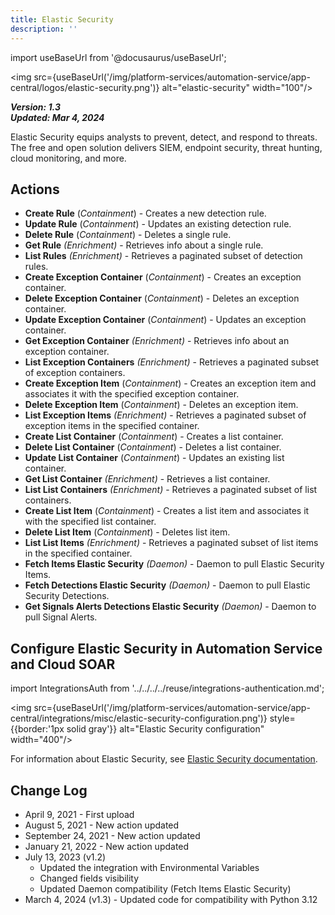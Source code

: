 ```yaml
---
title: Elastic Security
description: ''
---
```


import useBaseUrl from '@docusaurus/useBaseUrl';

<img src={useBaseUrl('/img/platform-services/automation-service/app-central/logos/elastic-security.png')} alt="elastic-security" width="100"/>

***Version: 1.3  
Updated: Mar 4, 2024***

Elastic Security equips analysts to prevent, detect, and respond to threats. The free and open solution delivers SIEM, endpoint security, threat hunting, cloud monitoring, and more.

## Actions

* **Create Rule** (*Containment*) - Creates a new detection rule.
* **Update Rule** (*Containment*) - Updates an existing detection rule.
* **Delete Rule** (*Containment*) - Deletes a single rule.
* **Get Rule** *(Enrichment)* - Retrieves info about a single rule.
* **List Rules** *(Enrichment)* - Retrieves a paginated subset of detection rules.
* **Create Exception Container** (*Containment*) - Creates an exception container.
* **Delete Exception Container** (*Containment*) - Deletes an exception container.
* **Update Exception Container** (*Containment*) - Updates an exception container.
* **Get Exception Container** *(Enrichment)* - Retrieves info about an exception container.
* **List Exception Containers** *(Enrichment)* - Retrieves a paginated subset of exception containers.
* **Create Exception Item** (*Containment*) - Creates an exception item and associates it with the specified exception container.
* **Delete Exception Item** (*Containment*) - Deletes an exception item.
* **List Exception Items** *(Enrichment)* - Retrieves a paginated subset of exception items in the specified container.
* **Create List Container** (*Containment*) - Creates a list container.
* **Delete List Container** (*Containment*) - Deletes a list container.
* **Update List Container** (*Containment*) - Updates an existing list container.
* **Get List Container** *(Enrichment)* - Retrieves a list container.
* **List List Containers** *(Enrichment)* - Retrieves a paginated subset of list containers.
* **Create List Item** (*Containment*) - Creates a list item and associates it with the specified list container.
* **Delete List Item** (*Containment*) - Deletes list item.
* **List List Items** *(Enrichment)* - Retrieves a paginated subset of list items in the specified container.
* **Fetch Items Elastic Security** *(Daemon)* - Daemon to pull Elastic Security Items.
* **Fetch Detections Elastic Security** *(Daemon)* - Daemon to pull Elastic Security Detections.
* **Get Signals Alerts Detections Elastic Security** *(Daemon)* - Daemon to pull Signal Alerts.

## Configure Elastic Security in Automation Service and Cloud SOAR

import IntegrationsAuth from '../../../../reuse/integrations-authentication.md';

<IntegrationsAuth/>

<img src={useBaseUrl('/img/platform-services/automation-service/app-central/integrations/misc/elastic-security-configuration.png')} style={{border:'1px solid gray'}} alt="Elastic Security configuration" width="400"/>

For information about Elastic Security, see [Elastic Security documentation](https://www.elastic.co/docs/solutions/security).

## Change Log

* April 9, 2021 - First upload
* August 5, 2021 - New action updated
* September 24, 2021 - New action updated
* January 21, 2022 - New action updated
* July 13, 2023 (v1.2)
    + Updated the integration with Environmental Variables
    + Changed fields visibility
    + Updated Daemon compatibility (Fetch Items Elastic Security)
* March 4, 2024 (v1.3) - Updated code for compatibility with Python 3.12
